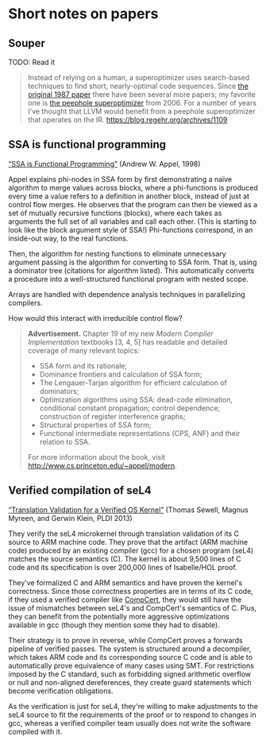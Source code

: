 # Short notes on papers

## Souper

TODO: Read it

> Instead of relying on a human, a superoptimizer uses search-based techniques
> to find short, nearly-optimal code sequences. Since [the original 1987 paper](http://www.stanford.edu/class/cs343/resources/superoptimizer.pdf)
> there have been several more papers; my favorite one is [the peephole
> superoptimizer](http://theory.stanford.edu/~aiken/publications/papers/asplos06.pdf)
> from 2006. For a number of years I’ve thought that LLVM would benefit from a
> peephole superoptimizer that operates on the IR.
> https://blog.regehr.org/archives/1109

## SSA is functional programming

[“SSA is Functional Programming”](https://dl.acm.org/doi/abs/10.1145/278283.278285)
(Andrew W. Appel, 1998)

Appel explains phi-nodes in SSA form by first demonstrating a naïve algorithm to
merge values across blocks, where a phi-functions is produced every time a value
refers to a definition in another block, instead of just at control flow merges.
He observes that the program can then be viewed as a set of mutually recursive
functions (blocks), where each takes as arguments the full set of all variables
and call each other. (This is starting to look like the block argument style of
SSA!) Phi-functions correspond, in an inside-out way, to the real functions.

Then, the algorithm for nesting functions to eliminate unnecessary argument
passing is the algorithm for converting to SSA form. That is, using a dominator
tree (citations for algorithm listed). This automatically converts a procedure
into a well-structured functional program with nested scope.

Arrays are handled with dependence analysis techniques in parallelizing
compilers.

How would this interact with irreducible control flow?

> **Advertisement.** Chapter 19 of my new *Modern Compiler Implementation*
> textbooks [3, 4, 5] has readable and detailed coverage of many relevant
> topics:
>
> - SSA form and its rationale;
> - Dominance frontiers and calculation of SSA form;
> - The Lengauer-Tarjan algorithm for efficient calculation of dominators;
> - Optimization algorithms using SSA: dead-code elimination, conditional
>   constant propagation; control dependence; construction of register
>   interference graphs;
> - Structural properties of SSA form;
> - Functional intermediate representations (CPS, ANF) and their relation to
>   SSA.
>
> For more information about the book, visit
> http://www.cs.princeton.edu/~appel/modern.

## Verified compilation of seL4

[“Translation Validation for a Verified OS Kernel”](https://sci-hub.st/10.1145/2491956.2462183)
(Thomas Sewell, Magnus Myreen, and Gerwin Klein, PLDI 2013)

They verify the seL4 microkernel through translation validation of its C source
to ARM machine code. They prove that the artifact (ARM machine code) produced by
an existing compiler (gcc) for a chosen program (seL4) matches the source
semantics (C). The kernel is about 9,500 lines of C code and its specification
is over 200,000 lines of Isabelle/HOL proof.

They've formalized C and ARM semantics and have proven the kernel's correctness.
Since those correctness properties are in terms of its C code, if they used a
verified compiler like [CompCert](../compilers/compcert.md), they would still
have the issue of mismatches between seL4's and CompCert's semantics of C. Plus,
they can benefit from the potentially more aggressive optimizations available in
gcc (though they mention some they had to disable).

Their strategy is to prove in reverse, while CompCert proves a forwards pipeline
of verified passes. The system is structured around a decompiler, which takes
ARM code and its corresponding source C code and is able to automatically prove
equivalence of many cases using SMT. For restrictions imposed by the C standard,
such as forbidding signed arithmetic overflow or null and non-aligned
dereferences, they create guard statements which become verification
obligations.

As the verification is just for seL4, they're willing to make adjustments to the
seL4 source to fit the requirements of the proof or to respond to changes in
gcc, whereas a verified compiler team usually does not write the software
compiled with it.
